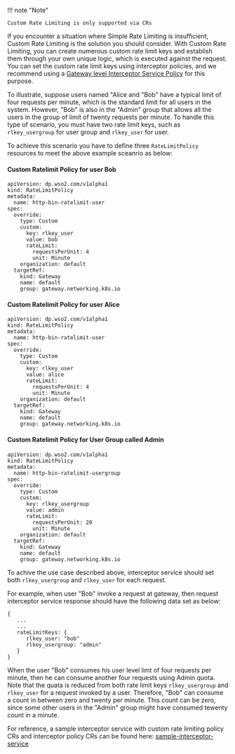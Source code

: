 
!!! note "Note"
    
    Custom Rate Limiting is only supported via CRs

If you encounter a situation where Simple Rate Limiting is insufficient, Custom Rate Limiting is the solution you should consider. With Custom Rate Limiting, you can create numerous custom rate limit keys and establish them through your own unique logic, which is executed against the request. You can set the custom rate limit keys using interceptor policies, and we recommend using a [Gateway level Interceptor Service Policy](../../create-and-attach-api-policies/interceptors/interceptors-via-crs/#configuring-gateway-level-interceptors) for this purpose.

To illustrate, suppose users named "Alice and "Bob" have a typical limit of four requests per minute, which is the standard limit for all users in the system. However, "Bob" is also in the "Admin" group that allows all the users in the group of limit of twenty requests per minute. To handle this type of scenario, you must have two rate limit keys, such as `rlkey_usergroup` for user group and `rlkey_user` for user. 

To achieve this scenario you have to define three `RateLimitPolicy` resources to meet the above example sceanrio as below:

#### Custom Ratelimit Policy for user Bob
```
apiVersion: dp.wso2.com/v1alpha1
kind: RateLimitPolicy
metadata:
  name: http-bin-ratelimit-user
spec:
  override:
    type: Custom
    custom:
      key: rlkey_user
      value: bob
      rateLimit:
        requestsPerUnit: 4
        unit: Minute
    organization: default
  targetRef:
    kind: Gateway
    name: default
    group: gateway.networking.k8s.io
```

#### Custom Ratelimit Policy for user Alice
```
apiVersion: dp.wso2.com/v1alpha1
kind: RateLimitPolicy
metadata:
  name: http-bin-ratelimit-user
spec:
  override:
    type: Custom
    custom:
      key: rlkey_user
      value: alice
      rateLimit:
        requestsPerUnit: 4
        unit: Minute
    organization: default
  targetRef:
    kind: Gateway
    name: default
    group: gateway.networking.k8s.io
```

#### Custom Ratelimit Policy for User Group called Admin
```
apiVersion: dp.wso2.com/v1alpha1
kind: RateLimitPolicy
metadata:
  name: http-bin-ratelimit-usergroup
spec:
  override:
    type: Custom
    custom:
      key: rlkey_usergroup
      value: admin
      rateLimit:
        requestsPerUnit: 20
        unit: Minute
    organization: default
  targetRef:
    kind: Gateway
    name: default
    group: gateway.networking.k8s.io
```

To achive the use case described above, interceptor service should set both `rlkey_usergroup` and `rlkey_user` for each request.

For example, when user "Bob" invoke a request at gateway, then request interceptor service response should have the following data set as below:
```
{
   ...
   ...
   rateLimitKeys: {
      rlkey_user: "bob"
      rlkey_usergroup: "admin"
   }
}
```

When the user "Bob" consumes his user level limt of four requests per minute, then he can consume another four requests using Admin quota. Note that the quata is reduced from both rate limit keys `rlkey_usergroup` and `rlkey_user` for a request invoked by a user. Therefore, "Bob" can consume a count in between zero and twenty per minute. This count can be zero, since some other users in the "Admin" group might have consumed tewenty count in a minute.

For reference, a sample interceptor service with custom rate limiting policy CRs and interceptor policy CRs can be found here: [sample-interceptor-service](https://github.com/wso2/apk/tree/main/samples/custom-ratelimit-interceptor-service)
